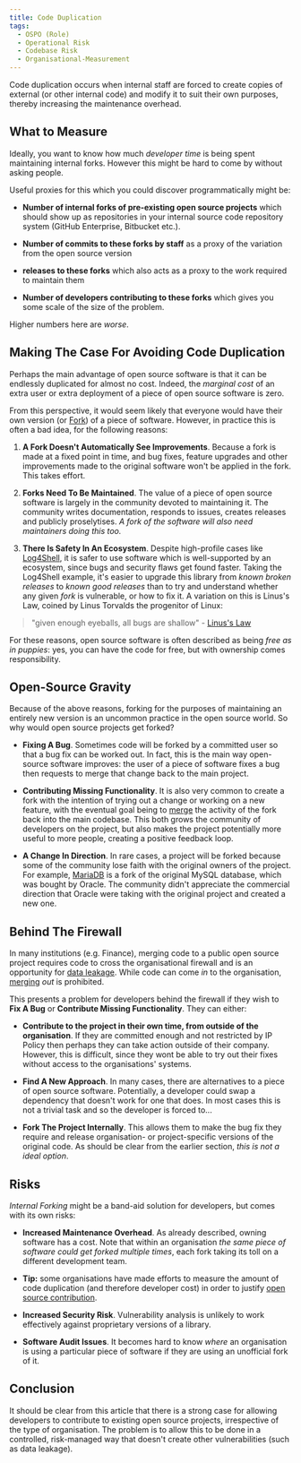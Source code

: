 ```yaml
---
title: Code Duplication
tags: 
  - OSPO (Role)
  - Operational Risk
  - Codebase Risk
  - Organisational-Measurement
---
```


Code duplication occurs when internal staff are forced to create copies of external (or other internal code) and modify it to suit their own purposes, thereby increasing the maintenance overhead.

## What to Measure

<BoxOut title="Internal Forks" image="/img/bok/metric.png">

Ideally, you want to know how much _developer time_ is being spent maintaining internal forks.  However this might be hard to come by without asking people.

Useful proxies for this which you could discover programmatically might be:

 - **Number of internal forks of pre-existing open source projects** which should show up as repositories in your internal source code repository system (GitHub Enterprise, Bitbucket etc.).
 
 - **Number of commits to these forks by staff** as a proxy of the variation from the open source version
 
 - **releases to these forks** which also acts as a proxy to the work required to maintain them
 
 - **Number of developers contributing to these forks** which gives you some scale of the size of the problem.
 
Higher numbers here are _worse_. 
 
</BoxOut>

## Making The Case For Avoiding Code Duplication

Perhaps the main advantage of open source software is that it can be endlessly duplicated for almost no cost.  Indeed, the _marginal cost_ of an extra user or extra deployment of a piece of open source software is zero.  

From this perspective, it would seem likely that everyone would have their own version (or [Fork](https://docs.github.com/en/get-started/quickstart/fork-a-repo)) of a piece of software.   However, in practice this is often a bad idea, for the following reasons:

1.  **A Fork Doesn't Automatically See Improvements**.  Because a fork is made at a fixed point in time, and bug fixes, feature upgrades and other improvements made to the original software won't be applied in the fork.  This takes effort.  

2.  **Forks Need To Be Maintained**.  The value of a piece of open source software is largely in the community devoted to maintaining it.  The community writes documentation, responds to issues, creates releases and publicly proselytises.  _A fork of the software will also need maintainers doing this too._

3.  **There Is Safety In An Ecosystem**.  Despite high-profile cases like [Log4Shell](https://en.wikipedia.org/wiki/Log4Shell), it is safer to use software which is well-supported by an ecosystem, since bugs and security flaws get found faster.  Taking the Log4Shell example, it's easier to upgrade this library from _known broken releases_ to _known good releases_ than to try and understand whether any given _fork_ is vulnerable, or how to fix it.      A variation on this is Linus's Law, coined by Linus Torvalds the progenitor of Linux:

>  "given enough eyeballs, all bugs are shallow" - [Linus's Law](https://en.wikipedia.org/wiki/Linus's_law)

For these reasons, open source software is often described as being _free as in puppies_:   yes, you can have the code for free, but with ownership comes responsibility.  

## Open-Source Gravity

Because of the above reasons, forking for the purposes of maintaining an entirely new version is an uncommon practice in the open source world.  So why would open source projects get forked?

- **Fixing A Bug**.  Sometimes code will be forked by a committed user so that a bug fix can be worked out.  In fact, this is the main way open-source software improves: the user of a piece of software fixes a bug then requests to merge that change back to the main project.  

- **Contributing Missing Functionality**.   It is also very common to create a fork with the intention of trying out a change or working on a new feature, with the eventual goal being to [merge](https://en.wikipedia.org/wiki/Merge_(version_control)) the activity of the fork back into the main codebase.  This both grows the community of developers on the project, but also makes the project potentially more useful to more people, creating a positive feedback loop. 

- **A Change In Direction**.  In rare cases, a project will be forked because some of the community lose faith with the original owners of the project.  For example, [MariaDB](https://github.com/MariaDB) is a fork of the original MySQL database, which was bought by Oracle.  The community didn't appreciate the commercial direction that Oracle were taking with the original project and created a new one.

## Behind The Firewall

In many institutions (e.g. Finance), merging code to a public open source project requires code to cross the organisational firewall and is an opportunity for [data leakage](../Risks/Data-Leakage-Risk).  While code can come _in_ to the organisation, [merging](https://en.wikipedia.org/wiki/Merge_(version_control)) _out_ is prohibited.

This presents a problem for developers behind the firewall if they wish to **Fix A Bug** or **Contribute Missing Functionality**.  They can either:

 - **Contribute to the project in their own time, from outside of the organisation**.  If they are committed enough and not restricted by IP Policy then perhaps they can take action outside of their company.  However, this is difficult, since they wont be able to try out their fixes without access to the organisations' systems.  
 
 - **Find A New Approach**.  In many cases, there are alternatives to a piece of open source software.  Potentially, a developer could swap a dependency that doesn't work for one that does.  In most cases this is not a trivial task and so the developer is forced to...
 
 - **Fork The Project Internally**.  This allows them to make the bug fix they require and release organisation- or project-specific versions of the original code.  As should be clear from the earlier section, _this is not a ideal option_.

## Risks

_Internal Forking_ might be a band-aid solution for developers, but comes with its own risks:


<BoxOut title="Codebase Risk" image="/img/bok/risks/codebase-risk.png" link="../../Risks/Codebase-Risk" linkText="Codebase Risk Details">

- **Increased Maintenance Overhead**.   As already described, owning software has a cost.  Note that within an organisation _the same piece of software could get forked multiple times_, each fork taking its toll on a different development team.

- **Tip:** some organisations have made efforts to measure the amount of code duplication (and therefore developer cost) in order to justify [open source contribution](../Activities/Level-3/Making-The-Case).

</BoxOut>

<BoxOut title="Operational Risk" image="/img/bok/risks/operational-risk.png" link="../../Risks/Operational-Risk" linkText="Operational Risk Details">

- **Increased Security Risk**.  Vulnerability analysis is unlikely to work effectively against proprietary versions of a library.

- **Software Audit Issues**.  It becomes hard to know _where_ an organisation is using a particular piece of software if they are using an unofficial fork of it. 

</BoxOut>

## Conclusion

It should be clear from this article that there is a strong case for allowing developers to contribute to existing open source projects, irrespective of the type of organisation.  The problem is to allow this to be done in a controlled, risk-managed way that doesn't create other vulnerabilities (such as data leakage).


